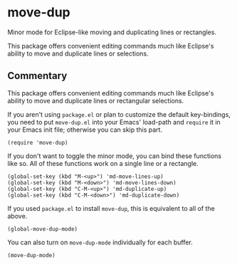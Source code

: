 move-dup
========

Minor mode for Eclipse-like moving and duplicating lines or rectangles.

This package offers convenient editing commands much like Eclipse's ability to
move and duplicate lines or selections.

## Commentary

This package offers convenient editing commands much like Eclipse's ability to
move and duplicate lines or rectangular selections.

If you aren't using `package.el` or plan to customize the default key-bindings,
you need to put `move-dup.el` into your Emacs' load-path and `require` it in
your Emacs init file; otherwise you can skip this part.

```elisp
(require 'move-dup)
```

If you don't want to toggle the minor mode, you can bind these functions like
so. All of these functions work on a single line or a rectangle.

```elisp
(global-set-key (kbd "M-<up>") 'md-move-lines-up)
(global-set-key (kbd "M-<down>") 'md-move-lines-down)
(global-set-key (kbd "C-M-<up>") 'md-duplicate-up)
(global-set-key (kbd "C-M-<down>") 'md-duplicate-down)
```

If you used `package.el` to install `move-dup`, this is equivalent to all of the
above.

```elisp
(global-move-dup-mode)
```

You can also turn on `move-dup-mode` individually for each buffer.

```elisp
(move-dup-mode)
```
